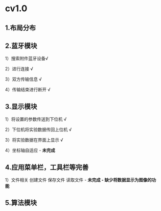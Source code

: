 # cv1.0

## 1.布局分布 

## 2.蓝牙模块  
  1）搜索附件蓝牙设备√ 
  
  2）进行连接  √
  
  3）双方传输信息  √
  
  4）传输结束进行断开 √ 
  
## 3.显示模块  
  1）将设置的参数传送到下位机 √ 
  
  2）下位机将实验数据传回上位机  √
  
  3）将实验数据在界面上显示  √
  
  4）坐标轴自适应 -    **未完成**
  
## 4.应用菜单栏，工具栏等完善 

  1）文件相关
     创建文件
     保存文件
     读取文件 -           **未完成 - 缺少将数据显示为图像的功能**     
     
## 5.算法模块  
